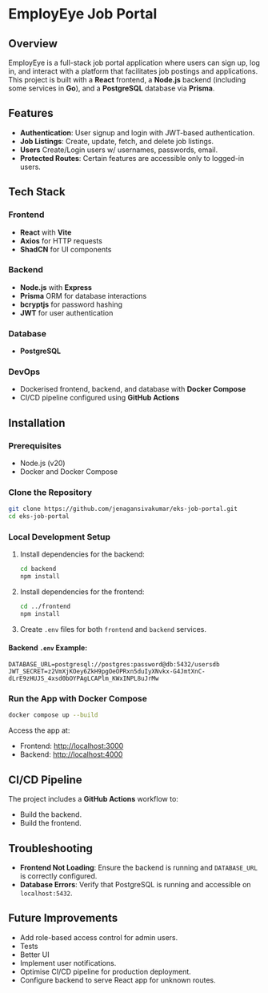 
# EmployEye Job Portal

## Overview
EmployEye is a full-stack job portal application where users can sign up, log in, and interact with a platform that facilitates job postings and applications. This project is built with a **React** frontend, a **Node.js** backend (including some services in **Go**), and a **PostgreSQL** database via **Prisma**.

## Features
- **Authentication**: User signup and login with JWT-based authentication.
- **Job Listings**: Create, update, fetch, and delete job listings.
- **Users** Create/Login users w/ usernames, passwords, email.
- **Protected Routes**: Certain features are accessible only to logged-in users.

## Tech Stack
### Frontend
- **React** with **Vite**
- **Axios** for HTTP requests
- **ShadCN** for UI components

### Backend
- **Node.js** with **Express**
- **Prisma** ORM for database interactions
- **bcryptjs** for password hashing
- **JWT** for user authentication

### Database
- **PostgreSQL**

### DevOps
- Dockerised frontend, backend, and database with **Docker Compose**
- CI/CD pipeline configured using **GitHub Actions**

## Installation
### Prerequisites
- Node.js (v20)
- Docker and Docker Compose

### Clone the Repository
```bash
git clone https://github.com/jenagansivakumar/eks-job-portal.git
cd eks-job-portal
```

### Local Development Setup
1. Install dependencies for the backend:
   ```bash
   cd backend
   npm install
   ```
2. Install dependencies for the frontend:
   ```bash
   cd ../frontend
   npm install
   ```
3. Create `.env` files for both `frontend` and `backend` services.

#### Backend `.env` Example:
```env
DATABASE_URL=postgresql://postgres:password@db:5432/usersdb
JWT_SECRET=z2VmXjKOey6ZkH9pgOeOPRxn5duIyXNvkx-G4JmtXnC-dLrE9zHUJS_4xsd0bOYPAgLCAPlm_KWxINPL8uJrMw
```

### Run the App with Docker Compose
```bash
docker compose up --build
```
Access the app at:
- Frontend: [http://localhost:3000](http://localhost:3000)
- Backend: [http://localhost:4000](http://localhost:4000)

## CI/CD Pipeline
The project includes a **GitHub Actions** workflow to:
- Build the backend.
- Build the frontend.


## Troubleshooting
- **Frontend Not Loading**: Ensure the backend is running and `DATABASE_URL` is correctly configured.
- **Database Errors**: Verify that PostgreSQL is running and accessible on `localhost:5432`.

## Future Improvements
- Add role-based access control for admin users.
- Tests
- Better UI
- Implement user notifications.
- Optimise CI/CD pipeline for production deployment.
- Configure backend to serve React app for unknown routes.
